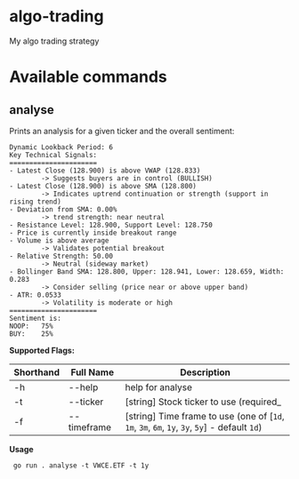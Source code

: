 # algo-trading
My algo trading strategy


# Available commands
## analyse
Prints an analysis for a given ticker and the overall sentiment:
```shell
Dynamic Lookback Period: 6
Key Technical Signals:
======================
- Latest Close (128.900) is above VWAP (128.833)
        -> Suggests buyers are in control (BULLISH)
- Latest Close (128.900) is above SMA (128.800)
        -> Indicates uptrend continuation or strength (support in rising trend)
- Deviation from SMA: 0.00%
        -> trend strength: near neutral
- Resistance Level: 128.900, Support Level: 128.750
- Price is currently inside breakout range
- Volume is above average
        -> Validates potential breakout
- Relative Strength: 50.00
        -> Neutral (sideway market)
- Bollinger Band SMA: 128.800, Upper: 128.941, Lower: 128.659, Width: 0.283
        -> Consider selling (price near or above upper band)
- ATR: 0.0533
        -> Volatility is moderate or high
======================
Sentiment is:
NOOP:   75%
BUY:    25%

```

**Supported Flags:**

|Shorthand| Full Name| Description|
|---|---|---|
| -h | --help         |      help for analyse
|-t |--ticker    |   [string] Stock ticker to use (required_
|-f |--timeframe  |  [string]  Time frame to use (one of [`1d`, `1m`, `3m`, `6m`, `1y`, `3y`, `5y`] - default `1d`)

**Usage**
```
 go run . analyse -t VWCE.ETF -t 1y
```

  
